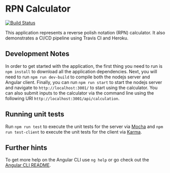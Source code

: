 # RPN Calculator
[![Build Status](https://travis-ci.org/kpartusch/kp-rpn-calculator.svg?branch=master)](https://travis-ci.org/kpartusch/kp-rpn-calculator)

This application represents a reverse polish notation (RPN) calculator. It also demonstrates a CI/CD pipeline using Travis CI and Heroku.

## Development Notes

In order to get started with the application, the first thing you need to run is `npm install` to download all the application dependencies. Next, 
you will need to run `npm run dev-build` to compile both the nodejs server and Angular client. Finally, you can run `npm run start` to start the 
nodejs server and navigate to `http://localhost:3001/` to start using the calculator. You can also submit inputs to the calculator via the command 
line using the following URI `http://localhost:3001/api/calculation`.

## Running unit tests

Run `npm run test` to execute the unit tests for the server via [Mocha](https://mochajs.org/) and `npm run test-client` to execute the unit tests 
for the client via [Karma](https://karma-runner.github.io).

## Further hints

To get more help on the Angular CLI use `ng help` or go check out the [Angular CLI README](https://github.com/angular/angular-cli/blob/master/README.md).
